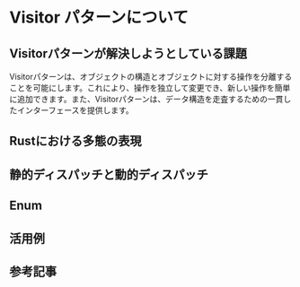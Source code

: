 # Visitor パターンについて

## Visitorパターンが解決しようとしている課題

Visitorパターンは、オブジェクトの構造とオブジェクトに対する操作を分離することを可能にします。これにより、操作を独立して変更でき、新しい操作を簡単に追加できます。また、Visitorパターンは、データ構造を走査するための一貫したインターフェースを提供します。

## Rustにおける多態の表現

## 静的ディスパッチと動的ディスパッチ

## Enum

## 活用例

## 参考記事